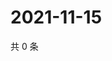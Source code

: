 # 2021-11-15

共 0 条

<!-- BEGIN WEIBO -->
<!-- 最后更新时间 Mon Nov 15 2021 02:16:31 GMT+0800 (China Standard Time) -->

<!-- END WEIBO -->
